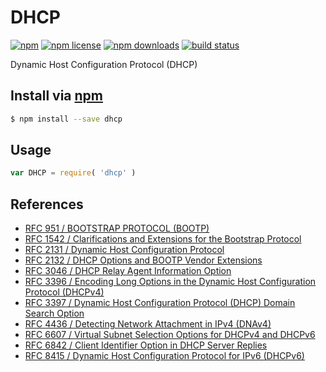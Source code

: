 # DHCP
[![npm](https://img.shields.io/npm/v/dhcp.svg?style=flat-square)](https://npmjs.com/package/dhcp)
[![npm license](https://img.shields.io/npm/l/dhcp.svg?style=flat-square)](https://npmjs.com/package/dhcp)
[![npm downloads](https://img.shields.io/npm/dm/dhcp.svg?style=flat-square)](https://npmjs.com/package/dhcp)
[![build status](https://img.shields.io/travis/jhermsmeier/node-dhcp/master.svg?style=flat-square)](https://travis-ci.org/jhermsmeier/node-dhcp)

Dynamic Host Configuration Protocol (DHCP)

## Install via [npm](https://npmjs.com)

```sh
$ npm install --save dhcp
```

## Usage

```js
var DHCP = require( 'dhcp' )
```

## References

- [RFC 951 / BOOTSTRAP PROTOCOL (BOOTP)](https://tools.ietf.org/html/rfc951)
- [RFC 1542 / Clarifications and Extensions for the Bootstrap Protocol](https://tools.ietf.org/html/rfc1542)
- [RFC 2131 / Dynamic Host Configuration Protocol](https://tools.ietf.org/html/rfc2131)
- [RFC 2132 / DHCP Options and BOOTP Vendor Extensions](https://tools.ietf.org/html/rfc2132)
- [RFC 3046 / DHCP Relay Agent Information Option](https://tools.ietf.org/html/rfc3046)
- [RFC 3396 / Encoding Long Options in the Dynamic Host Configuration Protocol (DHCPv4)](https://tools.ietf.org/html/rfc3396)
- [RFC 3397 / Dynamic Host Configuration Protocol (DHCP) Domain Search Option](https://tools.ietf.org/html/rfc3397)
- [RFC 4436 / Detecting Network Attachment in IPv4 (DNAv4)](https://tools.ietf.org/html/rfc4436)
- [RFC 6607 / Virtual Subnet Selection Options for DHCPv4 and DHCPv6](https://tools.ietf.org/html/rfc6607)
- [RFC 6842 / Client Identifier Option in DHCP Server Replies](https://tools.ietf.org/html/rfc6842)
- [RFC 8415 / Dynamic Host Configuration Protocol for IPv6 (DHCPv6)](https://tools.ietf.org/html/rfc8415)
